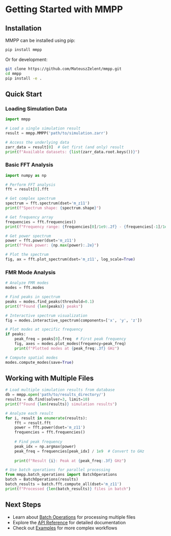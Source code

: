 # Getting Started with MMPP

## Installation

MMPP can be installed using pip:

```bash
pip install mmpp
```

Or for development:

```bash
git clone https://github.com/MateuszZelent/mmpp.git
cd mmpp
pip install -e .
```

## Quick Start

### Loading Simulation Data

```python
import mmpp

# Load a single simulation result
result = mmpp.MMPP('path/to/simulation.zarr')

# Access the underlying data
zarr_data = result[0]  # Get first (and only) result
print(f"Available datasets: {list(zarr_data.root.keys())}")
```

### Basic FFT Analysis

```python
import numpy as np

# Perform FFT analysis
fft = result[0].fft

# Get complex spectrum
spectrum = fft.spectrum(dset='m_z11')
print(f"Spectrum shape: {spectrum.shape}")

# Get frequency array
frequencies = fft.frequencies()
print(f"Frequency range: {frequencies[0]/1e9:.2f} - {frequencies[-1]/1e9:.2f} GHz")

# Get power spectrum  
power = fft.power(dset='m_z11')
print(f"Peak power: {np.max(power):.2e}")

# Plot the spectrum
fig, ax = fft.plot_spectrum(dset='m_z11', log_scale=True)
```

### FMR Mode Analysis

```python
# Analyze FMR modes
modes = fft.modes

# Find peaks in spectrum
peaks = modes.find_peaks(threshold=0.1)
print(f"Found {len(peaks)} peaks")

# Interactive spectrum visualization
fig = modes.interactive_spectrum(components=['x', 'y', 'z'])

# Plot modes at specific frequency
if peaks:
    peak_freq = peaks[0].freq  # First peak frequency
    fig, axes = modes.plot_modes(frequency=peak_freq)
    print(f"Plotted modes at {peak_freq:.3f} GHz")

# Compute spatial modes
modes.compute_modes(save=True)
```

## Working with Multiple Files

```python
# Load multiple simulation results from database
db = mmpp.open('path/to/results_directory/')
results = db.find(solver=3, limit=10)
print(f"Found {len(results)} simulation results")

# Analyze each result
for i, result in enumerate(results):
    fft = result.fft
    power = fft.power(dset='m_z11')
    frequencies = fft.frequencies()
    
    # Find peak frequency
    peak_idx = np.argmax(power)
    peak_freq = frequencies[peak_idx] / 1e9  # Convert to GHz
    
    print(f"Result {i}: Peak at {peak_freq:.3f} GHz")

# Use batch operations for parallel processing
from mmpp.batch_operations import BatchOperations
batch = BatchOperations(results)
batch_results = batch.fft.compute_all(dset='m_z11')
print(f"Processed {len(batch_results)} files in batch")
```

## Next Steps

- Learn about [Batch Operations](batch_operations.md) for processing multiple files
- Explore the [API Reference](../api/index.md) for detailed documentation
- Check out [Examples](examples.md) for more complex workflows
